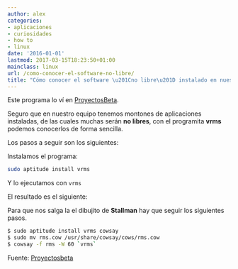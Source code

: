 ```yaml
---
author: alex
categories:
- aplicaciones
- curiosidades
- how to
- linux
date: '2016-01-01'
lastmod: 2017-03-15T18:23:50+01:00
mainclass: linux
url: /como-conocer-el-software-no-libre/
title: "Cómo conocer el software \u201Cno libre\u201D instalado en nuestro equipo"
---
```


Este programa lo ví en [ProyectosBeta][1].

Seguro que en nuestro equipo tenemos montones de aplicaciones instaladas, de las cuales muchas serán **no libres**, con el programita **vrms** podemos conocerlos de forma sencilla.

Los pasos a seguir son los siguientes:

Instalamos el programa:

```bash
sudo aptitude install vrms
```

Y lo ejecutamos con `vrms`

El resultado es el siguiente:

<figure>
    <a href="https://4.bp.blogspot.com/-wWUOaA33nCk/TdN2JjQ8OxI/AAAAAAAAAgM/nxfKbEuZCnE/s1600/vrms.png"><amp-img sizes="(min-width: 800px) 800px, 100vw" layout="responsive"  height="450" width="800" src="https://4.bp.blogspot.com/-wWUOaA33nCk/TdN2JjQ8OxI/AAAAAAAAAgM/nxfKbEuZCnE/s800/vrms.png"></amp-img></a>
</figure>

Para que nos salga la el dibujito de **Stallman** hay que seguir los siguientes pasos.

```bash
$ sudo aptitude install vrms cowsay
$ sudo mv rms.cow /usr/share/cowsay/cows/rms.cow
$ cowsay -f rms -W 60 `vrms`
```

<figure>
	<amp-img sizes="(min-width: 238px) 238px, 100vw" on="tap:lightbox1" role="button" tabindex="0" layout="responsive"  height="256" width="238" src="https://3.bp.blogspot.com/-Hur9i5TORyM/TdN5Q19CliI/AAAAAAAAAgU/rhmM1JOnJao/s400/stallman.png"></amp-img>
</figure>

Fuente: [Proyectosbeta][2]

 [1]: http://proyectosbeta.blogspot.com
 [2]: http://proyectosbeta.blogspot.com/2011/05/crear-la-cara-de-richard-stallmann-con.html

